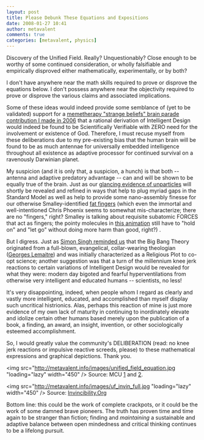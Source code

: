 ```yaml
---
layout: post
title: Please Debunk These Equations and Expositions
date: 2008-01-27 10:41
author: metavalent
comments: true
categories: [metavalent, physics]
---
```

Discovery of the Unified Field. Really? Unquestionably? Close enough to be worthy of some continued consideration, or wholly falsifiable and empirically disproved either mathematically,  experimentally, or by both?

I don't have anywhere near the math skills required to prove or disprove the equations below. I don't possess anywhere near the objectivity required to prove or disprove the various claims and associated implications.

Some of these ideas would indeed provide some semblance of (yet to be validated) support for a <a href="http://metavalent.info/?p=488">memetherapy "strange beliefs" brain parade contribution I made in 2006</a> that a rational derivation of Intelligent Design would indeed be found to be Scientifically Verifiable with ZERO need for the involvement or existence of God. Therefore, I must recuse myself from these deliberations due to my pre-existing bias that the human brain will be found to be as much antennae for universally embedded intelligence throughout all existence as adaptive processor for continued survival on a ravenously Darwinian planet. 

My suspicion (and it is only that, a suspicion, a hunch) is that both -- antenna and adaptive predatory advantage -- can and will be shown to be equally true of the brain. Just as our <a href="http://space.newscientist.com/article/mg19726401.400-the-hunt-for-the-ununiverse.html">glancing evidence of unparticles</a> will shortly be revealed and refined in ways that help to plug myriad gaps in the Standard Model as well as help to provide some nano-assembly finesse for our otherwise Smalley-identified <a href="http://crnano.typepad.com/crnblog/2005/05/blockbuster_mov.html">fat fingers</a> (which even the immortal and well-intentioned Chris Phoenix seems to somewhat mis-characterize; there are no "fingers," right? Smalley is talking about requisite subatomic FORCES that act as fingers; the pointy molecules in <a href="http://crnano.typepad.com/crnblog/2005/05/blockbuster_mov.html">this animation</a> still have to "hold on" and "let go" without doing more harm than good, right?) .

But I digress. Just as <a href="http://search.barnesandnoble.com/booksearch/isbnInquiry.asp?z=y&amp;EAN=9780641829925&amp;itm=2">Simon Singh reminded us</a> that the Big Bang Theory originated from a full-blown, evangelical, collar-wearing theologian (<a href="http://en.wikipedia.org/wiki/Georges_Lema%C3%AEtre">Georges Lemaitre</a>) and was initially characterized as a Religious Plot to co-opt science; another suggestion was that a turn of the millennium knee jerk reactions to certain variations of Intelligent Design would be revealed for what they were: modern day bigoted and fearful hyperventilations from otherwise very intelligent and educated humans -- scientists, no less! 

It's very disappointing, indeed, when people whom I regard as clearly and vastly more intelligent, educated, and accomplished than myself display such uncritical histrionics. Alas, perhaps this reaction of mine is just more evidence of my own lack of maturity in continuing to inordinately elevate and idolize certain other humans based merely upon the publication of a book, a finding, an award, an insight, invention, or other sociologically esteemed accomplishment.

So, I would greatly value the community's DELIBERATION (read: no knee jerk reactions or impulsive reactive screeds, please) to these mathematical expressions and graphical depictions. Thank you.

<img src="http://metavalent.info/images/unified_field_equation.jpg "loading="lazy" width="450" />
Source: MCU <a href="http://www.maharishicentraluniversity.org/images/super-conformal-gauge.gif">1</a> and <a href="http://www.maharishicentraluniversity.org/images/fock-space_equation.gif">2</a>.

<img src="http://metavalent.info/images/uf_invin_full.jpg "loading="lazy" width="450" />
Source: <a href="http://www.invincibility.org/foundation.html">Invincibility.Org</a>

Bottom line: this could be the work of complete crackpots, or it could be the work of some damned brave pioneers. The truth has proven time and time again to be stranger than fiction; finding and *maintaining* a sustainable and adaptive balance between open mindedness and critical thinking continues to be a lifelong pursuit.

